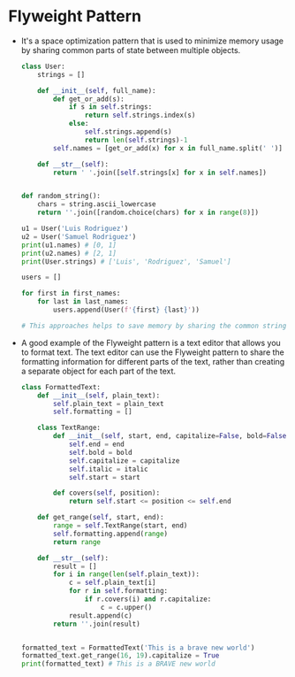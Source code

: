 # Flyweight Pattern

- It's a space optimization pattern that is used to minimize memory usage by sharing common parts of state between multiple objects.

  ```Python
  class User:
      strings = []

      def __init__(self, full_name):
          def get_or_add(s):
              if s in self.strings:
                  return self.strings.index(s)
              else:
                  self.strings.append(s)
                  return len(self.strings)-1
          self.names = [get_or_add(x) for x in full_name.split(' ')]

      def __str__(self):
          return ' '.join([self.strings[x] for x in self.names])


  def random_string():
      chars = string.ascii_lowercase
      return ''.join([random.choice(chars) for x in range(8)])

  u1 = User('Luis Rodriguez')
  u2 = User('Samuel Rodriguez')
  print(u1.names) # [0, 1]
  print(u2.names) # [2, 1]
  print(User.strings) # ['Luis', 'Rodriguez', 'Samuel']

  users = []

  for first in first_names:
      for last in last_names:
          users.append(User(f'{first} {last}'))

  # This approaches helps to save memory by sharing the common strings
  ```

- A good example of the Flyweight pattern is a text editor that allows you to format text. The text editor can use the Flyweight pattern to share the formatting information for different parts of the text, rather than creating a separate object for each part of the text.

  ```Python
  class FormattedText:
      def __init__(self, plain_text):
          self.plain_text = plain_text
          self.formatting = []

      class TextRange:
          def __init__(self, start, end, capitalize=False, bold=False, italic=False):
              self.end = end
              self.bold = bold
              self.capitalize = capitalize
              self.italic = italic
              self.start = start

          def covers(self, position):
              return self.start <= position <= self.end

      def get_range(self, start, end):
          range = self.TextRange(start, end)
          self.formatting.append(range)
          return range

      def __str__(self):
          result = []
          for i in range(len(self.plain_text)):
              c = self.plain_text[i]
              for r in self.formatting:
                  if r.covers(i) and r.capitalize:
                      c = c.upper()
              result.append(c)
          return ''.join(result)


  formatted_text = FormattedText('This is a brave new world')
  formatted_text.get_range(16, 19).capitalize = True
  print(formatted_text) # This is a BRAVE new world
  ```
